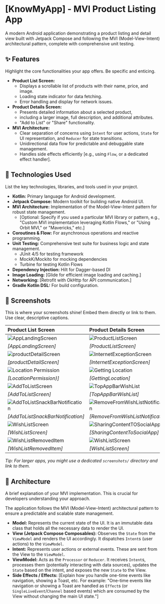 # [KnowMyApp] - MVI Product Listing App

A modern Android application demonstrating a product listing and detail view built with Jetpack Compose and following the MVI (Model-View-Intent) architectural pattern, complete with comprehensive unit testing.

## ✨ Features

Highlight the core functionalities your app offers. Be specific and enticing.

* **Product List Screen:**
    * Displays a scrollable list of products with their name, price, and image.
    * Loading state indicator for data fetching.
    * Error handling and display for network issues.
* **Product Details Screen:**
    * Presents detailed information about a selected product,
    *  including a larger image, full description, and additional attributes.
    * "Add to List" or "Share" functionality.
* **MVI Architecture:**
    * Clear separation of concerns using `Intent` for user actions, `State` for UI representation, and `Reducer` for state transitions.
    * Unidirectional data flow for predictable and debuggable state management.
    * Handles side effects efficiently [e.g., using `Flow`, or a dedicated effect handler].

## 🚀 Technologies Used

List the key technologies, libraries, and tools used in your project.

* **Kotlin:** Primary language for Android development.
* **Jetpack Compose:** Modern toolkit for building native Android UI.
* **MVI Architecture:** Implementation of the Model-View-Intent pattern for robust state management.
    * [Optional: Specify if you used a particular MVI library or pattern, e.g., "Custom MVI implementation leveraging Kotlin Flows," or "Using Orbit MVI," or "Mavericks," etc.]
* **Coroutines & Flow:** For asynchronous operations and reactive programming.
* **Unit Testing:** Comprehensive test suite for business logic and state management.
    * JUnit 4/5 for testing framework
    * MockK/Mockito for mocking dependencies
    * Turbine for testing Kotlin Flows
* **Dependency Injection:** Hilt for Dagger-based DI
* **Image Loading:** [Glide for efficient image loading and caching.]
* **Networking:** [Retrofit with OkHttp for API communication.]
* **Gradle Kotlin DSL:** For build configuration.

## 📸 Screenshots

This is where your screenshots shine! Embed them directly or link to them. Use clear, descriptive captions.

| Product List Screen                                     | Product Details Screen                                  |
| :------------------------------------------------------ | :------------------------------------------------------ |
| ![AppLandingScreen](screenshots/AppLandingScreen.png)|![ProductListScreen](screenshots/ProductListScreen.png) |
| *[AppLandingScreen]* | *[ProductListScreen]* |
| ![productDetailScreen](screenshots/productDetailScreen.png)|![InternetExceptionScreen](screenshots/InternetExceptionScreen.png) |
| *[productDetailScreen]* | *[InternetExceptionScreen]* |
| ![Location Permission](screenshots/LocationPermission.png)|![Getting Location](screenshots/GettingLocation.png) |
| *[LocationPermission)]* | *[GettingLocation]* |
| ![AddToListScreen](screenshots/AddToListScreen.png)|![TopAppBarWishList](screenshots/TopAppBarWishList.png) |
| *[AddToListScreen]* | *[TopAppBarWishList]* |
| ![AddToListSnackBarNotification](screenshots/AddToListSnackBarNotification.png)|![RemoveFromWishListNotification](screenshots/RemoveFromWishListNotification.png) |
| *[AddToListSnackBarNotification]* | *[RemoveFromWishListNotification]* |
| ![WishListScreen](screenshots/WishListScreen.png)|![SharingContentTOSocialApp](screenshots/SharingContentToSocialApp.png) |
| *[WishListScreen]* | *[SharingContentToSocialApp]* |
| ![WishListRemovedItem](screenshots/WishListRemovedItem.png)|![WishListScreen](screenshots/WishListScreen.png) |
| *[WishListRemovedItem]* | *[WishListScreen]* |


*Tip: For larger apps, you might use a dedicated `screenshots/` directory and link to them.*

## 📐 Architecture

A brief explanation of your MVI implementation. This is crucial for developers understanding your approach.

The application follows the MVI (Model-View-Intent) architectural pattern to ensure a predictable and scalable state management.

* **Model:** Represents the current state of the UI. It is an immutable data class that holds all the necessary data to render the UI.
* **View (Jetpack Compose Composables):** Observes the `State` from the `ViewModel` and renders the UI accordingly. It dispatches `Intent`s (user actions) to the `ViewModel`.
* **Intent:** Represents user actions or external events. These are sent from the View to the `ViewModel`.
* **ViewModel:** Acts as the `Processor` or `Reducer`. It receives `Intent`s, processes them (potentially interacting with data sources), updates the `State` based on the intent, and exposes the new `State` to the View.
* **Side Effects / Effects:** [Explain how you handle one-time events like navigation, showing a Toast, etc. For example: "One-time events like navigation or showing a Toast are handled as `Effect`s (or `SingleLiveEvent`/`Channel` based events) which are consumed by the View without changing the main UI state."]
